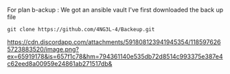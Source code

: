 For plan b-ackup :
We got an ansible vault 
I've first downloaded the back up file 
```
git clone https://github.com/4NG3L-4/Backeup.git
```

https://cdn.discordapp.com/attachments/591808123941945354/1185976265723883520/image.png?ex=65919178&is=657f1c78&hm=794361140e535db72d8514c993375e387e4c62eed8a00959e24861ab271517db&
